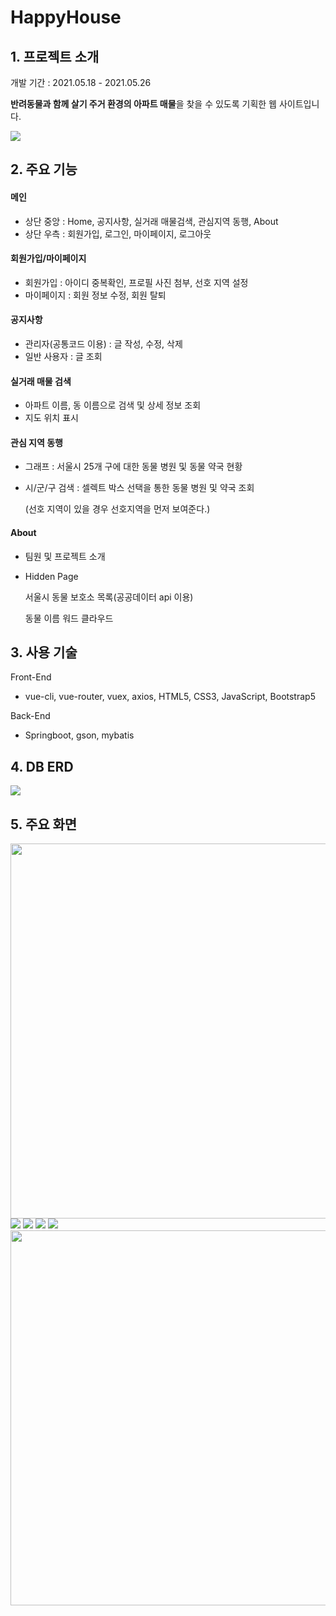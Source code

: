# HappyHouse


## 1. 프로젝트 소개

개발 기간 : 2021.05.18 - 2021.05.26

**반려동물과 함께 살기 주거 환경의 아파트 매물**을 찾을 수 있도록 기획한 웹 사이트입니다.

<img src="./img/메인.png">



## 2. 주요 기능

#### 메인

- 상단 중앙 : Home, 공지사항, 실거래 매물검색, 관심지역 동행, About
- 상단 우측 : 회원가입, 로그인, 마이페이지, 로그아웃

#### 회원가입/마이페이지

- 회원가입 : 아이디 중복확인, 프로필 사진 첨부, 선호 지역 설정
- 마이페이지 : 회원 정보 수정, 회원 탈퇴

#### 공지사항

- 관리자(공통코드 이용) : 글 작성, 수정, 삭제
- 일반 사용자 : 글 조회 

#### 실거래 매물 검색

- 아파트 이름, 동 이름으로 검색 및 상세 정보 조회
- 지도 위치 표시

#### 관심 지역 동행

- 그래프 : 서울시 25개 구에 대한 동물 병원 및 동물 약국 현황

- 시/군/구 검색 : 셀렉트 박스 선택을 통한 동물 병원 및 약국 조회

  (선호 지역이 있을 경우 선호지역을 먼저 보여준다.)

#### About 

- 팀원 및 프로젝트 소개

- Hidden Page

  서울시 동물 보호소 목록(공공데이터 api 이용)

  동물 이름 워드 클라우드



## 3. 사용 기술

Front-End

- vue-cli, vue-router, vuex, axios, HTML5, CSS3, JavaScript, Bootstrap5

Back-End

- Springboot, gson, mybatis



## 4. DB ERD

<img src="./img/ERD.png">



## 5. 주요 화면

<img src="./img/메인.png" width="600">

<img src="./img/회원정보수정.png">

<img src="./img/공지사항.png">

<img src="./img/관심지역동행-메인.png">

<img src="./img/관심지역동행-검색.png">

<img src="./img/어바웃.png" width="600">

